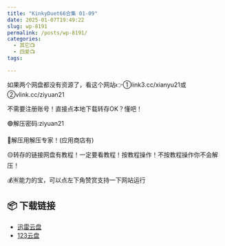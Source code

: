 ```yaml
---
title: "KinkyDuet66合集 01-09"
date: 2025-01-07T19:49:22
slug: wp-8191
permalink: /posts/wp-8191/
categories:
  - 其它📺
  - 四爱📺
tags:

---
```


如果两个网盘都没有资源了，看这个网站👉①link3.cc/xianyu21或②vlink.cc/ziyuan21

不需要注册账号！直接点本地下载转存OK？懂吧！

🟢解压密码:ziyuan21

🔵解压用解压专家！(应用商店有)

🟡转存的链接网盘有教程！一定要看教程！按教程操作！不按教程操作你不会解压！

💰🈶能力的宝，可以点左下角赞赏支持一下网站运行

## 📦 下载链接
- [迅雷云盘](https://blziyuan21.com/pay-download/8191?key=9836e93191&down_id=0)
- [123云盘](https://blziyuan21.com/pay-download/8191?key=9836e93191&down_id=1)

